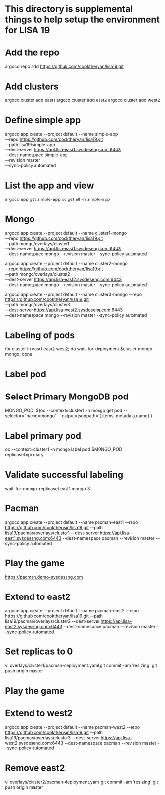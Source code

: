 # This directory is supplemental things to help setup the environment for LISA 19

# Add the repo
argocd repo add https://github.com/cooktheryan/lisa19.git

# Add clusters
argocd cluster add east1
argocd cluster add east2
argocd cluster add west2

# Define simple app
argocd app create --project default --name simple-app \
--repo https://github.com/cooktheryan/lisa19.git \
--path lisa19/simple-app \
--dest-server https://api.lisa-east1.sysdeseng.com:6443 \
--dest-namespace simple-app  \
--revision master \
--sync-policy automated

# List the app and view
argocd app get simple-app
oc get all -n simple-app

# Mongo
argocd app create --project default --name cluster1-mongo \
  --repo https://github.com/cooktheryan/lisa19.git \
  --path mongo/overlays/cluster1 \
  --dest-server https://api.lisa-east1.sysdeseng.com:6443 \
  --dest-namespace mongo --revision master --sync-policy automated

argocd app create --project default --name cluster2-mongo \
  --repo https://github.com/cooktheryan/lisa19.git \
  --path mongo/overlays/cluster2 \
  --dest-server https://api.lisa-east2.sysdeseng.com:6443 \
  --dest-namespace mongo --revision master --sync-policy automated

argocd app create --project default --name cluster3-mongo  --repo https://github.com/cooktheryan/lisa19.git \
  --path mongo/overlays/cluster3 \
  --dest-server https://api.lisa-west2.sysdeseng.com:6443 \
  --dest-namespace mongo --revision master --sync-policy automated


# Labeling of pods
for cluster in east1 east2 west2; do wait-for-deployment $cluster mongo mongo; done

# Label pod
# Select Primary MongoDB pod
MONGO_POD=$(oc --context=cluster1 -n mongo get pod --selector="name=mongo" --output=jsonpath='{.items..metadata.name}')

# Label primary pod
oc --context=cluster1 -n mongo label pod $MONGO_POD replicaset=primary

# Validate successful labeling
wait-for-mongo-replicaset east1 mongo 3

# Pacman
argocd app create --project default --name pacman-east1 --repo https://github.com/cooktheryan/lisa19.git --path lisa19/pacman/overlays/cluster1 --dest-server https://api.lisa-east1.sysdeseng.com:6443 --dest-namespace pacman  --revision master --sync-policy automated

# Play the game
https://pacman.demo-sysdeseng.com

# Extend to east2 
argocd app create --project default --name pacman-east2 --repo https://github.com/cooktheryan/lisa19.git --path lisa19/pacman/overlays/cluster2 --dest-server https://api.lisa-east2.sysdeseng.com:6443 --dest-namespace pacman  --revision master --sync-policy automated

# Set replicas to 0
vi overlays/cluster1/pacman-deployment.yaml
git commit -am 'resizing'
git push origin master

# Play the game

# Extend to west2
argocd app create --project default --name pacman-west2 --repo https://github.com/cooktheryan/lisa19.git --path lisa19/pacman/overlays/cluster3 --dest-server https://api.lisa-west2.sysdeseng.com:6443 --dest-namespace pacman  --revision master --sync-policy automated

# Remove east2 
vi overlays/cluster2/pacman-deployment.yaml
git commit -am 'resizing'
git push origin master

